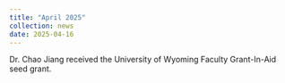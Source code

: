 ```yaml
---
title: "April 2025"
collection: news
date: 2025-04-16
---
```

Dr. Chao Jiang received the University of Wyoming Faculty Grant-In-Aid seed grant.
